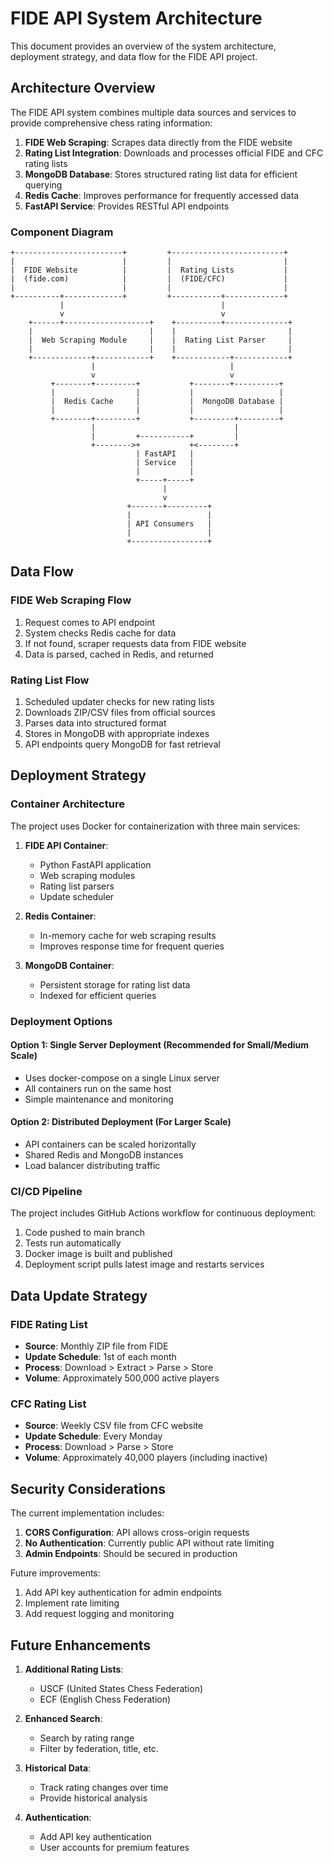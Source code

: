 # FIDE API System Architecture

This document provides an overview of the system architecture, deployment strategy, and data flow for the FIDE API project.

## Architecture Overview

The FIDE API system combines multiple data sources and services to provide comprehensive chess rating information:

1. **FIDE Web Scraping**: Scrapes data directly from the FIDE website
2. **Rating List Integration**: Downloads and processes official FIDE and CFC rating lists
3. **MongoDB Database**: Stores structured rating list data for efficient querying
4. **Redis Cache**: Improves performance for frequently accessed data
5. **FastAPI Service**: Provides RESTful API endpoints

### Component Diagram

```
+------------------------+         +-------------------------+
|                        |         |                         |
|  FIDE Website          |         |  Rating Lists           |
|  (fide.com)            |         |  (FIDE/CFC)             |
|                        |         |                         |
+----------+-------------+         +-----------+-------------+
           |                                   |
           v                                   v
    +------+-------------------+    +----------+--------------+
    |                          |    |                         |
    |  Web Scraping Module     |    |  Rating List Parser     |
    |                          |    |                         |
    +-------------+------------+    +------------+------------+
                  |                              |
                  v                              v
         +--------+---------+           +--------+----------+
         |                  |           |                   |
         |  Redis Cache     |           |  MongoDB Database |
         |                  |           |                   |
         +--------+---------+           +---------+---------+
                  |                               |
                  |         +-----------+         |
                  +-------->+           +<--------+
                            | FastAPI   |
                            | Service   |
                            |           |
                            +-----+-----+
                                  |
                                  v
                          +-------+---------+
                          |                 |
                          | API Consumers   |
                          |                 |
                          +-----------------+
```

## Data Flow

### FIDE Web Scraping Flow

1. Request comes to API endpoint
2. System checks Redis cache for data
3. If not found, scraper requests data from FIDE website
4. Data is parsed, cached in Redis, and returned

### Rating List Flow

1. Scheduled updater checks for new rating lists
2. Downloads ZIP/CSV files from official sources
3. Parses data into structured format
4. Stores in MongoDB with appropriate indexes
5. API endpoints query MongoDB for fast retrieval

## Deployment Strategy

### Container Architecture

The project uses Docker for containerization with three main services:

1. **FIDE API Container**:
   - Python FastAPI application
   - Web scraping modules
   - Rating list parsers
   - Update scheduler

2. **Redis Container**:
   - In-memory cache for web scraping results
   - Improves response time for frequent queries

3. **MongoDB Container**:
   - Persistent storage for rating list data
   - Indexed for efficient queries

### Deployment Options

#### Option 1: Single Server Deployment (Recommended for Small/Medium Scale)

- Uses docker-compose on a single Linux server
- All containers run on the same host
- Simple maintenance and monitoring

#### Option 2: Distributed Deployment (For Larger Scale)

- API containers can be scaled horizontally
- Shared Redis and MongoDB instances
- Load balancer distributing traffic

### CI/CD Pipeline

The project includes GitHub Actions workflow for continuous deployment:

1. Code pushed to main branch
2. Tests run automatically
3. Docker image is built and published
4. Deployment script pulls latest image and restarts services

## Data Update Strategy

### FIDE Rating List

- **Source**: Monthly ZIP file from FIDE
- **Update Schedule**: 1st of each month
- **Process**: Download > Extract > Parse > Store
- **Volume**: Approximately 500,000 active players

### CFC Rating List

- **Source**: Weekly CSV file from CFC website
- **Update Schedule**: Every Monday
- **Process**: Download > Parse > Store
- **Volume**: Approximately 40,000 players (including inactive)

## Security Considerations

The current implementation includes:

1. **CORS Configuration**: API allows cross-origin requests
2. **No Authentication**: Currently public API without rate limiting
3. **Admin Endpoints**: Should be secured in production

Future improvements:

1. Add API key authentication for admin endpoints
2. Implement rate limiting
3. Add request logging and monitoring

## Future Enhancements

1. **Additional Rating Lists**:
   - USCF (United States Chess Federation)
   - ECF (English Chess Federation)

2. **Enhanced Search**:
   - Search by rating range
   - Filter by federation, title, etc.

3. **Historical Data**:
   - Track rating changes over time
   - Provide historical analysis

4. **Authentication**:
   - Add API key authentication
   - User accounts for premium features
